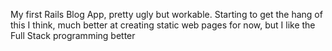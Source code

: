 My first Rails Blog App, pretty ugly but workable. 
Starting to get the hang of this I think, much better at creating static web pages for now, but I like the Full Stack programming better
